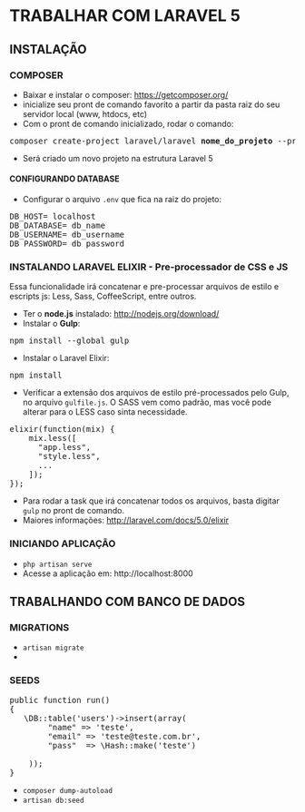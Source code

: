 # TRABALHAR COM LARAVEL 5

## INSTALAÇÃO

### COMPOSER
- Baixar e instalar o composer: https://getcomposer.org/
- inicialize seu pront de comando favorito a partir da pasta raiz do seu servidor local (www, htdocs, etc)
- Com o pront de comando inicializado, rodar o comando:<br>
<pre>composer create-project laravel/laravel <strong>nome_do_projeto</strong> --prefer-dist</pre>
- Será criado um novo projeto na estrutura Laravel 5

#### CONFIGURANDO DATABASE
- Configurar o arquivo <code>.env</code> que fica na raiz do projeto:<br>
<pre>
DB_HOST= localhost
DB_DATABASE= db_name
DB_USERNAME= db_username
DB_PASSWORD= db_password
</pre>

### INSTALANDO LARAVEL ELIXIR - Pre-processador de CSS e JS
Essa funcionalidade irá concatenar e pre-processar arquivos de estilo e escripts js: Less, Sass, CoffeeScript, entre outros.

- Ter o <strong>node.js</strong> instalado: http://nodejs.org/download/
- Instalar o <strong>Gulp</strong>: 
<pre>
npm install --global gulp
</pre>
- Instalar o Laravel Elixir:
<pre>
npm install
</pre>
- Verificar a extensão dos arquivos de estilo pré-processados pelo Gulp, no arquivo <code>gulfile.js</code>. O SASS vem como padrão, mas você pode alterar para o LESS caso sinta necessidade.
<pre>
elixir(function(mix) {
    mix.less([
      "app.less",
      "style.less",
      ...
    ]);
});
</pre>
- Para rodar a task que irá concatenar todos os arquivos, basta digitar <code>gulp</code> no pront de comando.
- Maiores informações: http://laravel.com/docs/5.0/elixir

### INICIANDO APLICAÇÃO
- <code>php artisan serve</code>
- Acesse a aplicação em: http://localhost:8000


## TRABALHANDO COM BANCO DE DADOS

### MIGRATIONS
- <code>artisan migrate</code>
- 

### SEEDS
<pre>
public function run()
{
   \DB::table('users')->insert(array(
        "name" => 'teste',
        "email" => 'teste@teste.com.br',
        "pass"  => \Hash::make('teste')

    ));
}
</pre>
- <code>composer dump-autoload</code>
- <code>artisan db:seed</code>
